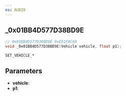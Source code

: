 ```yaml
---
ns: AUDIO
---
```

## _0x01BB4D577D38BD9E

```c
// 0x01BB4D577D38BD9E 0xE81FAC68
void _0x01BB4D577D38BD9E(Vehicle vehicle, float p1);
```

```
SET_VEHICLE_*
```

## Parameters
* **vehicle**: 
* **p1**: 

